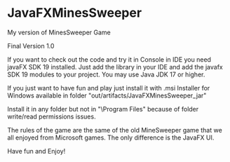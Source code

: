 # JavaFXMinesSweeper
My version of MinesSweeper Game

Final Version 1.0

If you want to check out the code and try it in Console in IDE you need javaFX SDK 19 installed. Just add the library in your IDE and add the javafx SDK 19 modules to your project. You may use Java JDK 17 or higher.

If you just want to have fun and play just install it with .msi Installer for Windows available in folder  "out/artifacts/JavaFXMinesSweeper_jar"

Install it in any folder but not in "\Program Files" because of folder write/read permissions issues.

The rules of the game are the same of the old MineSweeper game that we all enjoyed from Microsoft games. The only difference is the JavaFX UI.

Have fun and Enjoy!
